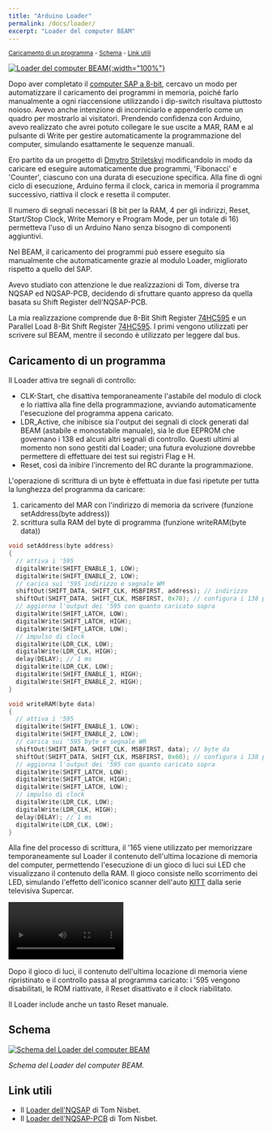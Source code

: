 ```yaml
---
title: "Arduino Loader"
permalink: /docs/loader/
excerpt: "Loader del computer BEAM"
---
```

<small>[Caricamento di un programma](#caricamento-di-un-programma) - [Schema](#schema) - [Link utili](#link-utili)</small>

[![Loader del computer BEAM](../../assets/loader/80-beam-loader.png "Loader del computer BEAM"){:width="100%"}](../../assets/loader/80-beam-loader.png)

Dopo aver completato il [computer SAP a 8-bit](../../#computer-a-8-bit-in-logica-ttl-sap), cercavo un modo per automatizzare il caricamento dei programmi in memoria, poiché farlo manualmente a ogni riaccensione utilizzando i dip-switch risultava piuttosto noioso. Avevo anche intenzione di incorniciarlo e appenderlo come un quadro per mostrarlo ai visitatori. Prendendo confidenza con Arduino, avevo realizzato che avrei potuto collegare le sue uscite a MAR, RAM e al pulsante di Write per gestire automaticamente la programmazione del computer, simulando esattamente le sequenze manuali.

Ero partito da un progetto di <a href="https://github.com/dmytrostriletskyi/8-bit-computer-memory-init" target="_blank">Dmytro Striletskyi</a> modificandolo in modo da caricare ed eseguire automaticamente due programmi, 'Fibonacci' e 'Counter', ciascuno con una durata di esecuzione specifica. Alla fine di ogni ciclo di esecuzione, Arduino ferma il clock, carica in memoria il programma successivo, riattiva il clock e resetta il computer.

Il numero di segnali necessari (8 bit per la RAM, 4 per gli indirizzi, Reset, Start/Stop Clock, Write Memory e Program Mode, per un totale di 16) permetteva l'uso di un Arduino Nano senza bisogno di componenti aggiuntivi.

Nel BEAM, il caricamento dei programmi può essere eseguito sia manualmente che automaticamente grazie al modulo Loader, migliorato rispetto a quello del SAP.

Avevo studiato con attenzione le due realizzazioni di Tom, diverse tra NQSAP ed NQSAP-PCB, decidendo di sfruttare quanto appreso da quella basata su Shift Register dell'NQSAP-PCB.

La mia realizzazione comprende due 8-Bit Shift Register <a href="https://www.ti.com/lit/ds/symlink/sn74hc595.pdf" target="_blank">74HC595</a> e un Parallel Load 8-Bit Shift Register <a href="https://www.ti.com/lit/ds/symlink/sn54ls165a-sp.pdf" target="_blank">74HC595</a>. I primi vengono utilizzati per scrivere sul BEAM, mentre il secondo è utilizzato per leggere dal bus.

## Caricamento di un programma

Il Loader attiva tre segnali di controllo:

- CLK-Start, che disattiva temporaneamente l'astabile del modulo di clock e lo riattiva alla fine della programmazione, avviando automaticamente l'esecuzione del programma appena caricato.
- LDR_Active, che inibisce sia l'output dei segnali di clock generati dal BEAM (astabile e monostabile manuale), sia le due EEPROM che governano i 138 ed alcuni altri segnali di controllo. Questi ultimi al momento non sono gestiti dal Loader; una futura evoluzione dovrebbe permettere di effettuare dei test sui registri Flag e H.
- Reset, così da inibire l'incremento del RC durante la programmazione.

L'operazione di scrittura di un byte è effettuata in due fasi ripetute per tutta la lunghezza del programma da caricare:

1. caricamento del MAR con l'indirizzo di memoria da scrivere (funzione setAddress(byte address))
2. scrittura sulla RAM del byte di programma (funzione writeRAM(byte data))

~~~c++
void setAddress(byte address)
{
  // attiva i '595
  digitalWrite(SHIFT_ENABLE_1, LOW);
  digitalWrite(SHIFT_ENABLE_2, LOW);
  // carica sui '595 indirizzo e segnale WM
  shiftOut(SHIFT_DATA, SHIFT_CLK, MSBFIRST, address); // indirizzo
  shiftOut(SHIFT_DATA, SHIFT_CLK, MSBFIRST, 0x70); // configura i 138 per scrittura MAR (WM)
  // aggiorna l'output dei '595 con quanto caricato sopra
  digitalWrite(SHIFT_LATCH, LOW);
  digitalWrite(SHIFT_LATCH, HIGH);
  digitalWrite(SHIFT_LATCH, LOW);
  // impulso di clock
  digitalWrite(LDR_CLK, LOW);
  digitalWrite(LDR_CLK, HIGH);
  delay(DELAY); // 1 ms
  digitalWrite(LDR_CLK, LOW);
  digitalWrite(SHIFT_ENABLE_1, HIGH);
  digitalWrite(SHIFT_ENABLE_2, HIGH);
}

void writeRAM(byte data)
{
  // attiva i '595
  digitalWrite(SHIFT_ENABLE_1, LOW);
  digitalWrite(SHIFT_ENABLE_2, LOW);
  // carica sui '595 byte e segnale WR
  shiftOut(SHIFT_DATA, SHIFT_CLK, MSBFIRST, data); // byte da 
  shiftOut(SHIFT_DATA, SHIFT_CLK, MSBFIRST, 0x60); // configura i 138 per scrittura RAM (WR)
  // aggiorna l'output dei '595 con quanto caricato sopra
  digitalWrite(SHIFT_LATCH, LOW);
  digitalWrite(SHIFT_LATCH, HIGH);
  digitalWrite(SHIFT_LATCH, LOW);
  // impulso di clock
  digitalWrite(LDR_CLK, LOW);
  digitalWrite(LDR_CLK, HIGH);
  delay(DELAY); // 1 ms
  digitalWrite(LDR_CLK, LOW);
}
~~~

Alla fine del processo di scrittura, il '165 viene utilizzato per memorizzare temporaneamente sul Loader il contenuto dell'ultima locazione di memoria del computer, permettendo l'esecuzione di un gioco di luci sui LED che visualizzano il contenuto della RAM. Il gioco consiste nello scorrimento dei LED, simulando l'effetto dell'iconico scanner dell'auto <a href="https://www.youtube.com/watch?v=bMVbaCiy_XE" target="_blank">KITT</a> dalla serie televisiva Supercar.

<video src="../../assets/loader/KITT.mp4" controls title="Title" width="45%"></video>

Dopo il gioco di luci, il contenuto dell'ultima locazione di memoria viene ripristinato e il controllo passa al programma caricato: i '595 vengono disabilitati, le ROM riattivate, il Reset disattivato e il clock riabilitato.

Il Loader include anche un tasto Reset manuale.

## Schema

[![Schema del Loader del computer BEAM](../../assets/loader/80-loader-schema.png "Schema del Loader del computer BEAM")](../../assets/loader/80-loader-schema.png)

*Schema del Loader del computer BEAM.*

## Link utili

- Il <a href="https://tomnisbet.github.io/nqsap/docs/loader/" target="_blank">Loader dell'NQSAP</a> di Tom Nisbet.
- Il <a href="https://tomnisbet.github.io/nqsap-pcb/docs/loader/" target="_blank">Loader dell'NQSAP-PCB</a> di Tom Nisbet.
